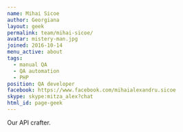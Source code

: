 ```yaml
---
name: Mihai Sicoe
author: Georgiana
layout: geek
permalink: team/mihai-sicoe/
avatar: mistery-man.jpg
joined: 2016-10-14
menu_active: about
tags:
  - manual QA
  - QA automation
  - PHP
position: QA developer
facebook: https://www.facebook.com/mihaialexandru.sicoe
skype: skype:mitza_alex?chat
html_id: page-geek
---
```

Our API crafter.
